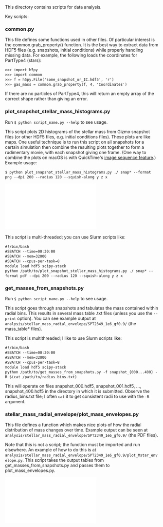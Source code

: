 This directory contains scripts for data analysis.

Key scripts:

### common.py

This file defines some functions used in other files. Of particular interest is the common.grab_property() function. It is the best way to extract data from HDF5 files (e.g. snapshots, initial conditions) while properly handling missing data. For example, the following loads the coordinates for PartType4 (stars):

```
>>> import h5py
>>> import common
>>> f = h5py.File('some_snapshot_or_IC.hdf5', 'r')
>>> gas_mass = common.grab_property(f, 4, 'Coordinates')
```

If there are no particles of PartType4, this will return an empty array of the correct shape rather than giving an error.

### plot_snapshot_stellar_mass_histograms.py

Run `$ python script_name.py --help` to see usage.

This script plots 2D histograms of the stellar mass from Gizmo snapshot files (or other HDF5 files, e.g. initial conditions files). These plots are like maps. One useful technique is to run this script on all snapshots for a certain simulation then combine the resulting plots together to form a rudimentary movie, with each snapshot giving one frame. (One way to combine the plots on macOS is with QuickTime's [image sequence feature](https://support.apple.com/en-ca/guide/quicktime-player/qtp315cce984/mac).) Example usage:

```
$ python plot_snapshot_stellar_mass_histograms.py ./ snap* --format png --dpi 200 --radius 120 --squish-along y z x
```

![example output of plot_snapshot_stellar_mass_histograms.py](../splice/chosen-1e6/real010-log/real010_no_arrows.pdf)

This script is multi-threaded; you can use Slurm scripts like:

```
#!/bin/bash
#SBATCH --time=00:30:00
#SBATCH --mem=32000
#SBATCH --cpus-per-task=8
module load hdf5 scipy-stack
python /path/to/plot_snapshot_stellar_mass_histograms.py ./ snap* --format pdf --dpi 200 --radius 120 --squish-along y z x
```

### get_masses_from_snapshots.py

Run `$ python script_name.py --help` to see usage.

This script goes through snapshots and tabulates the mass contained within radial bins. This results in several mass table .txt files (unless you use the `--print` option). You can see example output at `analysis/stellar_mass_radial_envelope/SPT2349_1e6_gf0.9/` (the mass_table* files).

This script is multithreaded; I like to use Slurm scripts like:


```
#!/bin/bash
#SBATCH --time=00:30:00
#SBATCH --mem=32000
#SBATCH --cpus-per-task=8
module load hdf5 scipy-stack
python /path/to/get_masses_from_snapshots.py -f snapshot_{000...400} -R $(cat /path/to/radius_bins.txt) 
```

This will operate on files snapshot_000.hdf5, snapshot_001.hdf5, ..., snapshot_400.hdf5 in the directory in which it is submitted. Observe the radius_bins.txt file; I often `cat` it to get consistent radii to use with the `-R` argument.

### stellar_mass_radial_envelope/plot_mass_envelopes.py

This file defines a function which makes nice plots of how the radial distribution of mass changes over time. Example output can be seen at `analysis/stellar_mass_radial_envelope/SPT2349_1e6_gf0.9/` (the PDF files).

Note that this is not a script; the function must be imported and run elsewhere. An example of how to do this is at `analysis/stellar_mass_radial_envelope/SPT2349_1e6_gf0.9/plot_Mstar_envelope.py`. This script takes the output tables from get_masses_from_snapshots.py and passes them to plot_mass_envelopes.py.

![example output of plot_mass_envelopes.py](stellar_mass_radial_envelope/SPT2349_1e6_gf0.9/org_fgas=0.9_mean_absolute_Mstar_envelope.pdf)
